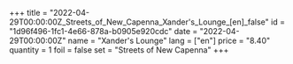 +++
title = "2022-04-29T00:00:00Z_Streets_of_New_Capenna_Xander's_Lounge_[en]_false"
id = "1d96f496-1fc1-4e66-878a-b0905e920cdc"
date = "2022-04-29T00:00:00Z"
name = "Xander's Lounge"
lang = ["en"]
price = "8.40"
quantity = 1
foil = false
set = "Streets of New Capenna"
+++
